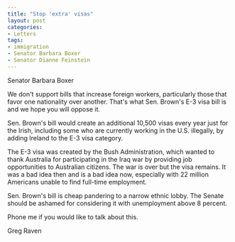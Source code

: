 ```yaml
---
title: "Stop 'extra' visas"
layout: post
categories:
- Letters
tags:
- immigration
- Senator Barbara Boxer
- Senator Dianne Feinstein
---
```


Senator Barbara Boxer

We don't support bills that increase foreign workers, particularly those that favor one nationality over another. That's what Sen. Brown's E-3 visa bill is and we hope you will oppose it.

Sen. Brown's bill would create an additional 10,500 visas every year just for the Irish, including some who are currently working in the U.S. illegally, by adding Ireland to the E-3 visa category.

The E-3 visa was created by the Bush Administration, which wanted to thank Australia for participating in the Iraq war by providing job opportunities to Australian citizens. The war is over but the visa remains. It was a bad idea then and is a bad idea now, especially with 22 million Americans unable to find full-time employment.

Sen. Brown's bill is cheap pandering to a narrow ethnic lobby. The Senate should be ashamed for considering it with unemployment above 8 percent.

Phone me if you would like to talk about this.

Greg Raven